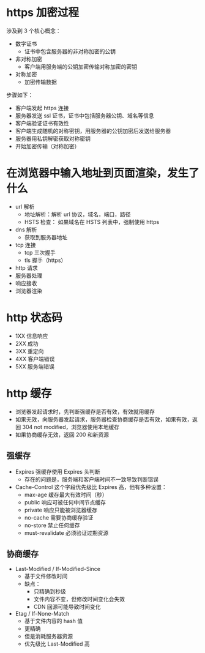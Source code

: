 # https 加密过程

涉及到 3 个核心概念：

- 数字证书
  - 证书中包含服务器的非对称加密的公钥
- 非对称加密
  - 客户端用服务端的公钥加密传输对称加密的密钥
- 对称加密
  - 加密传输数据

步骤如下：

- 客户端发起 https 连接
- 服务器发送 ssl 证书，证书中包括服务器公钥、域名等信息
- 客户端验证证书有效性
- 客户端生成随机的对称密钥，用服务器的公钥加密后发送给服务器
- 服务器用私钥解密获取对称密钥
- 开始加密传输（对称加密）

# 在浏览器中输入地址到页面渲染，发生了什么

- url 解析
  - 地址解析：解析 url 协议，域名，端口，路径
  - HSTS 检查： 如果域名在 HSTS 列表中，强制使用 https
- dns 解析
  - 获取到服务器地址
- tcp 连接
  - tcp 三次握手
  - tls 握手（https）
- http 请求
- 服务器处理
- 响应接收
- 浏览器渲染

# http 状态码

- 1XX 信息响应
- 2XX 成功
- 3XX 重定向
- 4XX 客户端错误
- 5XX 服务端错误

# http 缓存

- 浏览器发起请求时，先判断强缓存是否有效，有效就用缓存
- 如果无效，向服务器发起请求，服务器检查协商缓存是否有效，如果有效，返回 304 not modified，浏览器使用本地缓存
- 如果协商缓存无效，返回 200 和新资源

## 强缓存

- Expires 强缓存使用 Expires 头判断
  - 存在的问题是，服务端和客户端时间不一致导致判断错误
- Cache-Control 这个字段优先级比 Expires 高，他有多种设置：
  - max-age 缓存最大有效时间（秒）
  - public 响应可被任何中间节点缓存
  - private 响应只能被浏览器缓存
  - no-cache 需要协商缓存验证
  - no-store 禁止任何缓存
  - must-revalidate 必须验证过期资源

## 协商缓存

- Last-Modified / If-Modified-Since
  - 基于文件修改时间
  - 缺点：
    - 只精确到秒级
    - 文件内容不变，但修改时间变化会失效
    - CDN 回源可能导致时间变化
- Etag / If-None-Match
  - 基于文件内容的 hash 值
  - 更精确
  - 但是消耗服务器资源
  - 优先级比 Last-Modified 高
